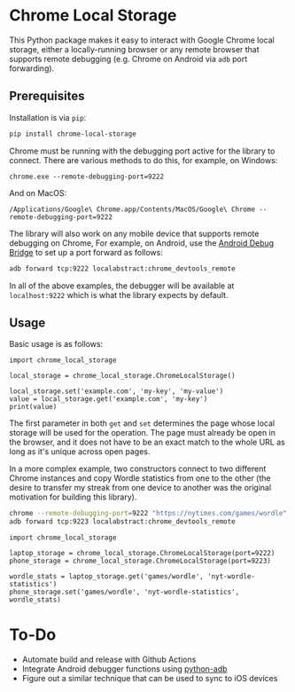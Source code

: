 # Chrome Local Storage

This Python package makes it easy to interact with Google Chrome local storage,
either a locally-running browser or any remote browser that supports remote
debugging (e.g. Chrome on Android via `adb` port forwarding).


## Prerequisites

Installation is via `pip`:

```bash
pip install chrome-local-storage
```

Chrome must be running with the debugging port active for the library
to connect. There are various methods to do this, for example, on Windows:

```
chrome.exe --remote-debugging-port=9222
```

And on MacOS:

```
/Applications/Google\ Chrome.app/Contents/MacOS/Google\ Chrome --remote-debugging-port=9222
```

The library will also work on any mobile device that supports remote debugging on Chrome,
For example, on Android, use the [Android Debug Bridge](https://developer.android.com/studio/command-line/adb)
to set up a port forward as follows:

```bash
adb forward tcp:9222 localabstract:chrome_devtools_remote
```

In all of the above examples, the debugger will be available at `localhost:9222`
which is what the library expects by default.


## Usage

Basic usage is as follows:

```python3
import chrome_local_storage

local_storage = chrome_local_storage.ChromeLocalStorage()

local_storage.set('example.com', 'my-key', 'my-value')
value = local_storage.get('example.com', 'my-key')
print(value)
```

The first parameter in both `get` and `set` determines the page
whose local storage will be used for the operation. The page must
already be open in the browser, and it does not have to be an exact
match to the whole URL as long as it's unique across open pages.

In a more complex example, two constructors connect to two different
Chrome instances and copy Wordle statistics from one to the other
(the desire to transfer my streak from one device to another was
the original motivation for building this library).

```bash
chrome --remote-debugging-port=9222 "https://nytimes.com/games/wordle"
adb forward tcp:9223 localabstract:chrome_devtools_remote
```

```python3
import chrome_local_storage

laptop_storage = chrome_local_storage.ChromeLocalStorage(port=9222)
phone_storage = chrome_local_storage.ChromeLocalStorage(port=9223)

wordle_stats = laptop_storage.get('games/wordle', 'nyt-wordle-statistics')
phone_storage.set('games/wordle', 'nyt-wordle-statistics', wordle_stats)
```


# To-Do

*  Automate build and release with Github Actions
*  Integrate Android debugger functions using [python-adb](https://github.com/google/python-adb)
*  Figure out a similar technique that can be used to sync to iOS devices
